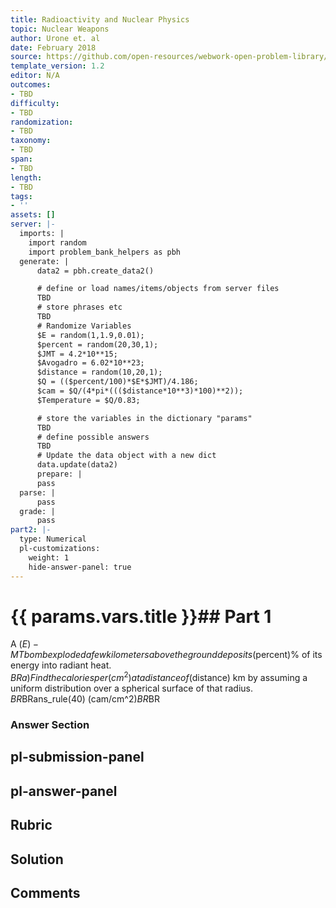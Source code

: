 ```yaml
---
title: Radioactivity and Nuclear Physics
topic: Nuclear Weapons
author: Urone et. al
date: February 2018
source: https://github.com/open-resources/webwork-open-problem-library/tree/master/Contrib/BrockPhysics/College_Physics_Urone/32.Medical_Applications_of_Nuclear_Physics/32-07.Nuclear_Weapons/NU_U17-32-07-010.pg
template_version: 1.2
editor: N/A
outcomes:
- TBD
difficulty:
- TBD
randomization:
- TBD
taxonomy:
- TBD
span:
- TBD
length:
- TBD
tags:
- ''
assets: []
server: |-
  imports: |
    import random
    import problem_bank_helpers as pbh
  generate: |
      data2 = pbh.create_data2()

      # define or load names/items/objects from server files
      TBD
      # store phrases etc
      TBD
      # Randomize Variables
      $E = random(1,1.9,0.01);
      $percent = random(20,30,1);
      $JMT = 4.2*10**15;
      $Avogadro = 6.02*10**23;
      $distance = random(10,20,1);
      $Q = (($percent/100)*$E*$JMT)/4.186;
      $cam = $Q/(4*pi*((($distance*10**3)*100)**2));
      $Temperature = $Q/0.83;

      # store the variables in the dictionary "params"
      TBD
      # define possible answers
      TBD
      # Update the data object with a new dict
      data.update(data2)
      prepare: |
      pass
  parse: |
      pass
  grade: |
      pass
part2: |-
  type: Numerical
  pl-customizations:
    weight: 1
    hide-answer-panel: true
---
```


# {{ params.vars.title }}## Part 1 
A ($E)-MT bomb exploded a few kilometers above the ground deposits ($percent)% of its energy into radiant heat. $BRa) Find the calories per (cm^2) at a distance of ($distance) km by assuming a uniform distribution over a spherical surface of that radius. $BR$BRans_rule(40) (cam/cm^2)$BR$BR 


### Answer Section 


## pl-submission-panel 


## pl-answer-panel 


## Rubric 


## Solution 


## Comments 


